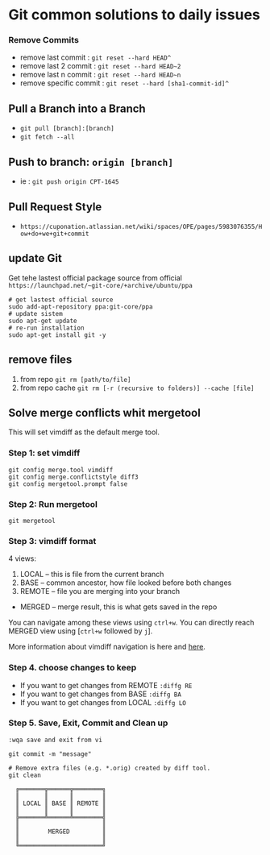 # Git common solutions to daily issues


### Remove Commits
* remove last commit : `git reset --hard HEAD^`
* remove last 2 commit : `git reset --hard HEAD~2`
* remove last n commit : `git reset --hard HEAD~n`
* remove specific commit : `git reset --hard [sha1-commit-id]^`




## Pull a Branch into a Branch
* `git pull [branch]:[branch]`
* `git fetch --all`

## Push to branch: `origin [branch]`
* ie : `git push origin CPT-1645`



## Pull Request Style
* `https://cuponation.atlassian.net/wiki/spaces/OPE/pages/5983076355/How+do+we+git+commit`




## update Git
Get tehe lastest official package source from official `https://launchpad.net/~git-core/+archive/ubuntu/ppa`
```
# get lastest official source
sudo add-apt-repository ppa:git-core/ppa
# update sistem
sudo apt-get update
# re-run installation
sudo apt-get install git -y
```



## remove files 
1. from repo `git rm [path/to/file]`
2. from repo cache `git rm [-r (recursive to folders)] --cache [file]`



## Solve merge conflicts whit mergetool 
This will set vimdiff as the default merge tool.

### Step 1: set vimdiff
```
git config merge.tool vimdiff
git config merge.conflictstyle diff3
git config mergetool.prompt false
```

### Step 2: Run mergetool
```
git mergetool
```

### Step 3: vimdiff format
4 views:
1. LOCAL – this is file from the current branch
2. BASE – common ancestor, how file looked before both changes
3. REMOTE – file you are merging into your branch

* MERGED – merge result, this is what gets saved in the repo

You can navigate among these views using `ctrl+w`. You can directly reach MERGED view using [`ctrl+w` followed by `j`].

More information about vimdiff navigation is here and [here](http://www.rosipov.com/blog/use-vimdiff-as-git-mergetool/#fromHistor).


### Step 4. choose changes to keep
* If you want to get changes from REMOTE `:diffg RE`
* If you want to get changes from BASE `:diffg BA`
* If you want to get changes from LOCAL `:diffg LO`

### Step 5. Save, Exit, Commit and Clean up
```
:wqa save and exit from vi

git commit -m "message"

# Remove extra files (e.g. *.orig) created by diff tool.
git clean

```

```
  ╔═══════╦══════╦════════╗
  ║       ║      ║        ║
  ║ LOCAL ║ BASE ║ REMOTE ║
  ║       ║      ║        ║
  ╠═══════╩══════╩════════╣
  ║                       ║
  ║        MERGED         ║
  ║                       ║
  ╚═══════════════════════╝
```